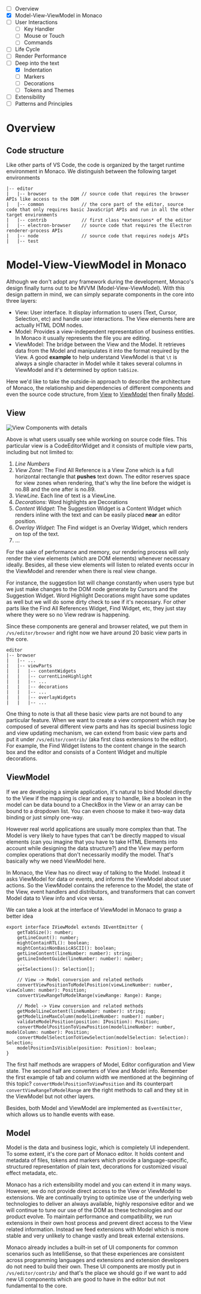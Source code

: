 - [ ] Overview
- [x] Model-View-ViewModel in Monaco
- [ ] User Interactions
    - [ ] Key Handler
    - [ ] Mouse or Touch
    - [ ] Commands
- [ ] Life Cycle
- [ ] Render Performance
- [ ] Deep into the text
    - [x] Indentation
    - [ ] Markers
    - [ ] Decorations
    - [ ] Tokens and Themes
- [ ] Extensibility
- [ ] Patterns and Principles

# Overview

## Code structure
Like other parts of VS Code, the code is organized by the target runtime environment in Monaco. We distinguish between the following target environments

```
|-- editor
|	|-- browser				// source code that requires the browser APIs like access to the DOM
|	|-- common				// the core part of the editor, source code that only requires basic JavaScript APIs and run in all the other target environments
|	|-- contrib				// first class *extensions* of the editor
|	|-- electron-browser 	// source code that requires the Electron renderer-process APIs
|	|-- node				// source code that requires nodejs APIs
|	|-- test
```


# Model-View-ViewModel in Monaco

Although we don't adopt any framework during the development, Monaco's design finally turns out to be MVVM (Model-View-ViewModel). With this design pattern in mind, we can simply separate components in the core into three layers:

* View: User interface. It display information to users (Text, Cursor, Selection, etc) and handle user interactions. The View elements here are actually HTML DOM nodes.
* Model: Provides a view-independent representation of business entities. In Monaco it usually represents the file you are editing.
* ViewModel: The bridge between the View and the Model. It retrieves data from the Model and manipulates it into the format required by the View. A good **example** to help understand ViewModel is that `\t` is always a single character in Model while it takes several columns in ViewModel and it's determined by option `tabSize`.

Here we'd like to take the outside-in approach to describe the architecture of Monaco, the relationship and dependencies of different components and even the source code structure, from [View](#view) to [ViewModel](#viewmodel) then finally [Model](#model).

## View

![View Components with details](images/monaco/Monaco-View-Details.png)

Above is what users usually see while working on source code files. This particular view is a CodeEditorWidget and it consists of multiple view parts, including but not limited to:


1. *Line Numbers*
2. *View Zone*: The Find All Reference is a View Zone which is a full horizontal rectangle that **pushes** text down. The editor reserves space for view zones when rendering, that's why the line before the widget is no.88 and the one after is no.89.
3. *ViewLine*. Each line of text is a ViewLine.
4. *Decorations*: Word highlights are Decorations
5. *Content Widget*: The Suggestion Widget is a Content Widget which renders inline with the text and can be easily placed **near** an editor position.
6. *Overlay Widget*: The Find widget is an Overlay Widget, which renders on top of the text.
7. ...

For the sake of performance and memory, our rendering process will only render the view elements (which are DOM elements) whenever necessary ideally. Besides, all these view elements will listen to related events occur in the ViewModel and rerender when there is real view change.

For instance, the suggestion list will change constantly when users type but we just make changes to the DOM node generate by Cursors and the Suggestion Widget. Word Highlight Decorations might have some updates as well but we will do some dirty check to see if it's necessary. For other parts like the Find All References Widget, Find Widget, etc, they just stay where they were so no View redraw is happening.

Since these components are general and browser related, we put them in `/vs/editor/browser` and right now we have around 20 basic view parts in the core.

```
editor
|-- browser
|   |-- ...
|   |-- viewParts
|   |   |-- contentWidgets
|   |   |-- currentLineHighlight
|   |   |-- ...
|   |   |-- decorations
|   |   |-- ...
|   |   |-- overlayWidgets
|   |   |-- ...
```

One thing to note is that all these basic view parts are not bound to any particular feature. When we want to create a view component which may be composed of several different view parts and has its special business logic and view updating mechanism, we can extend from basic view parts and put it under `/vs/editor/contrib/` (aka first class extensions to the editor). For example, the Find Widget listens to the content change in the search box and the editor and consists of a Content Widget and multiple decorations.


## ViewModel
If we are developing a simple application, it's natural to bind Model directly to the View if the mapping is clear and easy to handle, like a boolean in the model can be data bound to a CheckBox in the View or an array can be bound to a dropdown list. You can even choose to make it two-way data binding or just simply one-way.

However real world applications are usually more complex than that. The Model is very likely to have types that can't be directly mapped to visual elements (can you imagine that you have to take HTML Elements into account while designing the data structure?) and the View may perform complex operations that don't necessarily modify the model. That's basically why we need ViewModel here.

In Monaco, the View has no direct way of talking to the Model. Instead it asks ViewModel for data or events, and informs the ViewModel about user actions. So the ViewModel contains the reference to the Model, the state of the View, event handlers and distributors, and transformers that can convert Model data to View info and vice versa.

We can take a look at the interface of ViewModel in Monaco to grasp a better idea

```
export interface IViewModel extends IEventEmitter {
	getTabSize(): number;
	getLineCount(): number;
	mightContainRTL(): boolean;
	mightContainNonBasicASCII(): boolean;
	getLineContent(lineNumber: number): string;
	getLineIndentGuide(lineNumber: number): number;
	...
	getSelections(): Selection[];

	// View -> Model conversion and related methods
	convertViewPositionToModelPosition(viewLineNumber: number, viewColumn: number): Position;
	convertViewRangeToModelRange(viewRange: Range): Range;

	// Model -> View conversion and related methods
	getModelLineContent(lineNumber: number): string;
	getModelLineMaxColumn(modelLineNumber: number): number;
	validateModelPosition(position: IPosition): Position;
	convertModelPositionToViewPosition(modelLineNumber: number, modelColumn: number): Position;
	convertModelSelectionToViewSelection(modelSelection: Selection): Selection;
	modelPositionIsVisible(position: Position): boolean;
}
```

The first half methods are wrappers of Model, Editor configuration and View state. The second half are converters of View and Model info. Remember the first example of tab and column width we mentioned at the beginning of this topic? `convertModelPositionToViewPosition` and its counterpart `convertViewRangeToModelRange` are the right methods to call and they sit in the ViewModel but not other layers.

Besides, both Model and ViewModel are implemented as `EventEmitter`, which allows us to handle events with ease.

## Model
Model is the data and business logic, which is completely UI independent. To some extent, it's the core part of Monaco editor. It holds content and metadata of files, tokens and markers which provide a language-specific, structured representation of plain text, decorations for customized visual effect metadata, etc.

Monaco has a rich extensibility model and you can extend it in many ways. However, we do not provide direct access to the View or ViewModel to extensions. We are continually trying to optimize use of the underlying web technologies to deliver an always available, highly responsive editor and we will continue to tune our use of the DOM as these technologies and our product evolve. To maintain performance and compatibility, we run extensions in their own host process and prevent direct access to the View related information. Instead we feed extensions with Model which is more stable and very unlikely to change vastly and break external extensions.

Monaco already includes a built-in set of UI components for common scenarios such as IntelliSense, so that these experiences are consistent across programming languages and extensions and extension developers do not need to build their own. These UI components are mostly put in `/vs/editor/contrib/` and that's the place we should go if we want to add new UI components which are good to have in the editor but not fundamental to the core.
